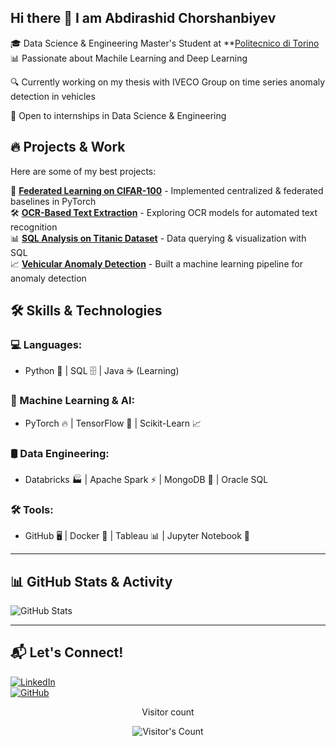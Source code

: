 ## Hi there 👋 I am Abdirashid Chorshanbiyev






🎓 Data Science & Engineering Master's Student at **[Politecnico di Torino](https://www.polito.it)  
📊 Passionate about Machile Learning and Deep Learning 

🔍 Currently working on my thesis with IVECO Group on time series anomaly detection in vehicles  

💼 Open to internships in Data Science & Engineering  



## 🔥 Projects & Work
Here are some of my best projects:

🚀 **[Federated Learning on CIFAR-100](https://github.com/yourusername/federated-learning)** - Implemented centralized & federated baselines in PyTorch  
🛠️ **[OCR-Based Text Extraction](https://github.com/yourusername/ocr-project)** - Exploring OCR models for automated text recognition  
📊 **[SQL Analysis on Titanic Dataset](https://github.com/yourusername/titanic-sql)** - Data querying & visualization with SQL  
📈 **[Vehicular Anomaly Detection](https://github.com/yourusername/vehicle-anomaly)** - Built a machine learning pipeline for anomaly detection  


## 🛠️ Skills & Technologies

### 💻 Languages:
- Python 🐍 | SQL 🗄️ | Java ☕ (Learning)

### 🔬 Machine Learning & AI:
- PyTorch 🔥 | TensorFlow 🤖 | Scikit-Learn 📈

### 🛢️ Data Engineering:
- Databricks 🏭 | Apache Spark ⚡ | MongoDB 🍃 | Oracle SQL

### 🛠️ Tools:
- GitHub 🖥️ | Docker 🐳 | Tableau 📊 | Jupyter Notebook 📓

---

## 📊 GitHub Stats & Activity

![GitHub Stats](https://github-readme-stats.vercel.app/api?username=yourusername&show_icons=true&theme=tokyonight)

---

## 📬 Let's Connect!
[![LinkedIn](https://img.shields.io/badge/LinkedIn-blue?logo=linkedin)](https://www.linkedin.com/in/yourprofile/)  
[![GitHub](https://img.shields.io/badge/GitHub-black?logo=github)](https://github.com/yourusername)

<div align="center"> 
  <p>Visitor count</p>
  <img src="https://profile-counter.glitch.me/{RCH98}/count.svg" alt="Visitor's Count" />
</div>



